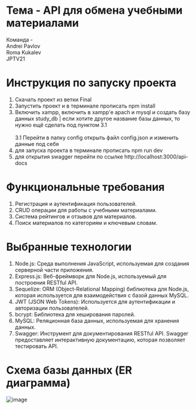 
# Тема - API для обмена учебными материалами<br>
Команда - <br>
Andrei Pavlov<br>
Roma Kukalev<br>
JPTV21<br>

# Инструкция по запуску проекта
1. Скачать проект из ветки Final<br>
2. Запустить проект и в терминале прописать npm install<br>
3. Включить xampp, включить в xampp'e apach и mysql и создать базу данных study_db | если хотите другое название базы данных, то нужно ещё сделать под пунктом 3.1<br><br>
3.1 Перейти в папку config открыть файл config.json и изменить данные под себя<br>
4. для запуска проекта в терминале прописать npm run dev<br>
5. для открытия swagger перейти по ссылке http://localhost:3000/api-docs<br>

# Функциональные требования <br>
1. Регистрация и аутентификация пользователей.<br>
2. CRUD операции для работы с учебными материалами.<br>
3. Система рейтингов и отзывов для материалов.<br>
4. Поиск материалов по категориям и ключевым словам.<br>


# Выбранные технологии<br>
1. Node.js: Среда выполнения JavaScript, используемая для создания серверной части приложения.<br>
2. Express.js: Веб-фреймворк для Node.js, используемый для построения RESTful API.<br>
3. Sequelize: ORM (Object-Relational Mapping) библиотека для Node.js, которая используется для взаимодействия с базой данных MySQL.<br>
4. JWT (JSON Web Tokens): Используется для аутентификации и авторизации пользователей.<br>
5. bcrypt: Библиотека для хеширования паролей.<br>
6. MySQL: Реляционная база данных, используемая для хранения данных. <br>
7. Swagger: Инструмент для документирования RESTful API. Swagger предоставляет интерактивную документацию, которая позволяет тестировать API.<br>


# Схема базы данных (ER диаграмма)<br>
![image](https://github.com/Andrei-Pavlov/study/assets/102020580/10d1a198-3deb-473d-b249-fb1e18bd4210)

